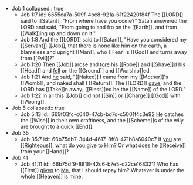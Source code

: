 - Job 1
  collapsed:: true
	- Job 1:7
	  id:: 6655ca7a-509f-4bc8-921a-61f22420f84f
	  The [[LORD]] said to [[Satan]], "From where have you come?" Satan answered the LORD and said, "From going to and fro on the [[Earth]], and from [[Walk]]ing up and down on it."
	- Job 1:8
	  And the [[LORD]] said to [[Satan]], "Have you considered my [[Servant]] [[Job]], that there is none like him on the earth, a blameless and upright [[Man]], who [[Fear]]s [[God]] and turns away from [[Evil]]?"
	- Job 1:20
	  Then [[Job]] arose and [tore]([[Tear]]) his [[Robe]] and [[Shave]]d his [[Head]] and [fell]([[Fall]]) on the [[Ground]] and [[Worship]]ed.
	- Job 1:21
	  And [he]([[Job]]) said, "[[Naked]] I came from my [[Mother]]'s [[Womb]], and naked shall I [[Return]]. The [[LORD]] [gave]([[Gift]]), and the LORD has [[Take]]n away; [[Bless]]ed be the [[Name]] of the LORD."
	- Job 1:22
	  In all this [[Job]] did not [[Sin]] or [[Charge]] [[God]] with [[Wrong]].
- Job 5
  collapsed:: true
	- Job 5:13
	  id:: 669f03fc-c640-47cb-bd7c-c5001f4c3e92
	  [He]([[God]]) catches the [[Wise]] in their own craftiness,
	  and the [[Scheme]]s of the wily are brought to a quick [[End]].
- Job 35
	- Job 35:7
	  id:: 66b75db7-344d-4617-8ff8-471b8a6040c7
	  If [you]([[Job]]) are [[Righteous]], what do you [give]([[Gift]]) to [Him]([[God]])?
	  Or what does he [[Receive]] from your [[Hand]]?
- Job 41
	- Job 41:11
	  id:: 66b75df9-8818-42c6-b7e5-d22ce1683211
	  Who has [[First]] [given]([[Gift]]) to [Me]([[God]]), that I should repay him?
	  Whatever is under the whole [[Heaven]] is mine.